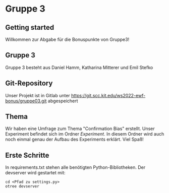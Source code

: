 # Gruppe 3


## Getting started

Willkommen zur Abgabe für die Bonuspunkte von Gruppe3!

## Gruppe 3

Gruppe 3 besteht aus Daniel Hamm, Katharina Mitterer und Emil Stefko

## Git-Repository

Unser Projekt ist in Gitlab unter https://git.scc.kit.edu/ws2022-ewf-bonus/gruppe03.git abgespeichert

## Thema

Wir haben eine Umfrage zum Thema "Confirmation Bias" erstellt. Unser Experiment befindet sich im Ordner 
<i>Experiment</i>. In diesem Ordner wird auch noch einmal genau der Aufbau des Experiments erklärt. Viel Spaß!


## Erste Schritte

In requirements.txt stehen alle benötigten Python-Bibliotheken. 
Der devserver wird gestartet mit:

```
cd <Pfad zu settings.py>
otree devserver
```
